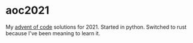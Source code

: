 # aoc2021

My [advent of code](https://adventofcode.com) solutions for 2021. Started in python. Switched to rust because I've been meaning to learn it.
